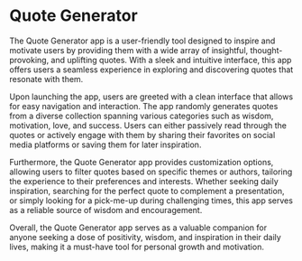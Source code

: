 # Quote Generator

The Quote Generator app is a user-friendly tool designed to inspire and motivate users by providing them with a wide array of insightful, thought-provoking, and uplifting quotes. With a sleek and intuitive interface, this app offers users a seamless experience in exploring and discovering quotes that resonate with them.

Upon launching the app, users are greeted with a clean interface that allows for easy navigation and interaction. The app randomly generates quotes from a diverse collection spanning various categories such as wisdom, motivation, love, and success. Users can either passively read through the quotes or actively engage with them by sharing their favorites on social media platforms or saving them for later inspiration.

Furthermore, the Quote Generator app provides customization options, allowing users to filter quotes based on specific themes or authors, tailoring the experience to their preferences and interests. Whether seeking daily inspiration, searching for the perfect quote to complement a presentation, or simply looking for a pick-me-up during challenging times, this app serves as a reliable source of wisdom and encouragement.

Overall, the Quote Generator app serves as a valuable companion for anyone seeking a dose of positivity, wisdom, and inspiration in their daily lives, making it a must-have tool for personal growth and motivation.
